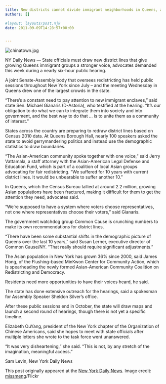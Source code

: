 ```yaml
---
title: New districts cannot divide immigrant neighborhoods in Queens, advocates say
authors: []

#layout: layouts/post.njk
date: 2011-09-09T14:28:57+00:00


---
```


![chinatown.jpg](/uploads/chinatown.jpg)

NY Daily News — State officials must draw new district lines that give growing
Queens immigrant groups a stronger voice, advocates demanded this week during a
nearly six-hour public hearing.

A joint Senate-Assembly body that oversees redistricting has held public
sessions throughout New York since July – and the meeting Wednesday in Queens
drew one of the largest crowds in the state.

“There’s a constant need to pay attention to new immigrant enclaves,” said state
Sen. Michael Gianaris (D-Astoria), who testified at the hearing. “It’s our
obligation to do what we can to integrate them into society and into government,
and the best way to do that … is to unite them as a community of interest.”

States across the country are preparing to redraw district lines based on Census
2010 data. At Queens Borough Hall, nearly 100 speakers asked the state to avoid
gerrymandering politics and instead use the demographic statistics to draw
boundaries.

“The Asian-American community spoke together with one voice,” said Jerry
Vattamala, a staff attorney with the Asian-American Legal Defense and Education
Fund, which is part of a coalition of local Asian groups advocating for fair
redistricting. “We suffered for 10 years with current district lines. It would
be unbearable to suffer another 10.”

In Queens, which the Census Bureau tallied at around 2.2 million, growing Asian
populations have been fractured, making it difficult for them to get the
attention they need, advocates said.

“We’re supposed to have a system where voters choose representatives, not one
where representatives choose their voters,” said Gianaris.

The government watchdog group Common Cause is crunching numbers to make its own
recommendations for district lines.

“There have been some substantial shifts in the demographic picture of Queens
over the last 10 years,” said Susan Lerner, executive director of Common
Cause/NY. “That really should require significant adjustments.”

The Asian population in New York has grown 36% since 2000, said James Hong, of
the Flushing-based MinKwon Center for Community Action, which is spearheading
the newly formed Asian-American Community Coalition on Redistricting and
Democracy.

Residents need more opportunities to have their voices heard, he said.

The state has done extensive outreach for the hearings, said a spokesman for
Assembly Speaker Sheldon Silver’s office.

After these public sessions end in October, the state will draw maps and launch
a second round of hearings, though there is not yet a specific timeline.

Elizabeth OuYang, president of the New York chapter of the Organization of
Chinese Americans, said she hopes to meet with state officials after multiple
letters she wrote to the task force went unanswered.

“It was very disheartening,” she said. “This is not, by any stretch of the
imagination, meaningful access.”

Sam Levin, New York Daily News

This post originally appeared at the [New York Daily News](https://articles.nydailynews.com/2011-09-09/local/30151624_1_asian-american-community-coalition-district-lines-minkwon-center). Image credit: [missmeng](https://www.flickr.com/photos/missmeng/5384585047/)/Flickr
